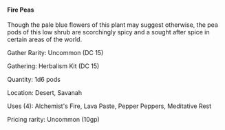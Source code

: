 #### Fire Peas
Though the pale blue flowers of this plant may suggest otherwise, the pea pods of this low shrub are scorchingly spicy and a sought after spice in certain areas of the world. 

Gather Rarity: Uncommon (DC 15)

Gathering: Herbalism Kit (DC 15)

Quantity: 1d6 pods

Location: Desert, Savanah

Uses (4): Alchemist's Fire, Lava Paste, Pepper Peppers, Meditative Rest

Pricing rarity: Uncommon (10gp)
